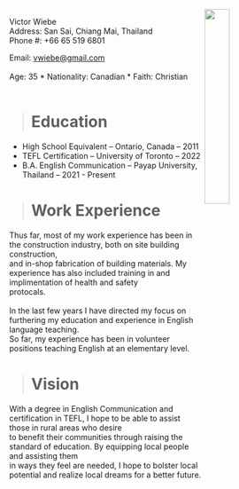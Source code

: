 <img src="https://github.com/ryanpeterson5/ryanpeterson5.github.io/assets/162402859/bec0a8b5-0312-42be-8734-bdd37f44118b" align="right" width="30%"/>

Victor Wiebe<br/>
Address: San Sai, Chiang Mai, Thailand<br/>
Phone #: +66 65 519 6801<br/>

Email: vwiebe@gmail.com<br/>
<br/>
Age: 35 	*  	Nationality: Canadian	 	*	 Faith: Christian<br/>
<br/>
># Education
* High School Equivalent – Ontario, Canada – 2011
* TEFL Certification – University of Toronto – 2022
* B.A. English Communication – Payap University, Thailand – 2021 - Present

># Work Experience<br/>
Thus far, most of my work experience has been in the construction industry, both on site building construction,<br/> 
and in-shop fabrication of building materials. My experience has also included training in and implimentation of health and safety<br/>
protocals. <br/>
<br/>
In the last few years I have directed my focus on furthering my education and experience in English language teaching.<br/> 
So far, my experience has been in volunteer positions teaching English at an elementary level.

># Vision<br/>
With a degree in English Communication and certification in TEFL, I hope to be able to assist those in rural areas who desire<br/> 
to benefit their communities through raising the standard of education. By equipping local people and assisting them<br/>
in ways they feel are needed, I hope to bolster local potential and realize local dreams for a better future.
